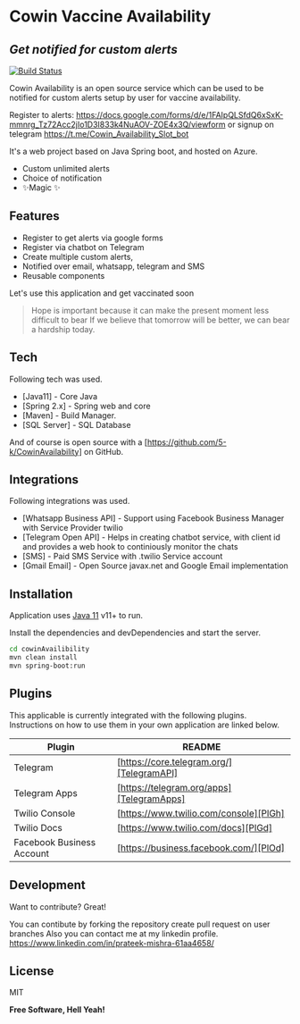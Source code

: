 # Cowin Vaccine Availability
## _Get notified for custom alerts_

[![Build Status](https://travis-ci.org/joemccann/dillinger.svg?branch=master)](https://github.com/5-k/CowinAvailability)

Cowin Availability is an open source service which can be used to be notified for custom alerts setup by user for vaccine availability.

Register to alerts: https://docs.google.com/forms/d/e/1FAIpQLSfdQ6xSxK-mmnrg_Tz72Acc2jIo1D3I833k4NuAOV-ZOE4x3Q/viewform  or signup on telegram https://t.me/Cowin_Availability_Slot_bot

It's a web project based on Java Spring boot, and hosted on Azure.

- Custom unlimited alerts
- Choice of notification
- ✨Magic ✨

## Features

- Register to get alerts via google forms
- Register via chatbot on Telegram
- Create multiple custom alerts,
- Notified over email, whatsapp, telegram and SMS
- Reusable components

Let's use this application and get vaccinated soon 

> Hope is important because it can make the present moment less difficult to bear
> If we believe that tomorrow will be better, we can bear a hardship today.

## Tech

Following tech was used.

- [Java11] - Core Java
- [Spring 2.x] - Spring web and core
- [Maven] - Build Manager.
- [SQL Server] - SQL Database

And of course is open source with a [https://github.com/5-k/CowinAvailability]  on GitHub.


## Integrations

Following integrations was used.

- [Whatsapp Business API] - Support using Facebook Business Manager with Service Provider twilio
- [Telegram Open API] - Helps in creating chatbot service, with client id and provides a web hook to continiously monitor the chats
- [SMS] - Paid SMS Service with .twilio Service account
- [Gmail Email] - Open Source javax.net and Google Email implementation

## Installation

Application uses [Java 11](https://www.oracle.com/in/java/technologies/javase-jdk11-downloads.html) v11+ to run.

Install the dependencies and devDependencies and start the server.

```sh
cd cowinAvailibility
mvn clean install
mvn spring-boot:run
```


## Plugins

This applicable is currently integrated with the following plugins.
Instructions on how to use them in your own application are linked below.

| Plugin | README |
| ------ | ------ |
| Telegram | [https://core.telegram.org/][TelegramAPI] |
| Telegram Apps | [https://telegram.org/apps][TelegramApps] |
| Twilio Console | [https://www.twilio.com/console][PlGh] |
| Twilio Docs | [https://www.twilio.com/docs][PlGd] |
| Facebook Business Account | [https://business.facebook.com/][PlOd] |

## Development

Want to contribute? Great!

You can contibute by forking the repository create pull request on user branches
Also you can contact me at my linkedin profile.
https://www.linkedin.com/in/prateek-mishra-61aa4658/ 


## License

MIT

**Free Software, Hell Yeah!**

[//]: # (These are reference links used in the body of this note and get stripped out when the markdown processor does its job. There is no need to format nicely because it shouldn't be seen. Thanks SO - http://stackoverflow.com/questions/4823468/store-comments-in-markdown-syntax)

   [TelegramAPI]: <https://core.telegram.org/api/requests>
   [TelegramApps]: <https://telegram.org/apps>
   [PlGh]: <https://www.twilio.com/console>
   [PlGd]: <https://www.twilio.com/docs>
   [PlOd]: <https://business.facebook.com/>
